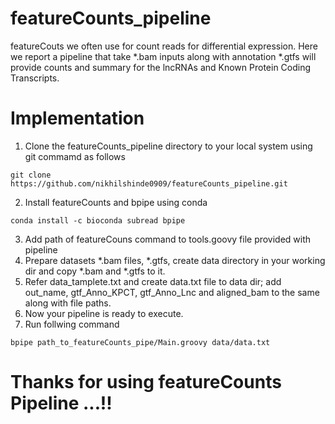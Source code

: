 # featureCounts_pipeline
featureCouts we often use for count reads for differential expression. Here we report a pipeline that take *.bam inputs along with annotation *.gtfs will provide counts and summary for the lncRNAs and Known Protein Coding Transcripts.

# Implementation

1. Clone the featureCounts_pipeline directory to your local system using git commamd as follows
```
git clone https://github.com/nikhilshinde0909/featureCounts_pipeline.git
```

2. Install featureCounts and bpipe using conda
```
conda install -c bioconda subread bpipe
```
3. Add path of featureCouns command to tools.goovy file provided with pipeline
4. Prepare datasets *.bam files, *.gtfs, create data directory in your working dir and copy *.bam and *.gtfs to it.
5. Refer data_tamplete.txt and create data.txt file to data dir; add out_name, gtf_Anno_KPCT, gtf_Anno_Lnc and aligned_bam to the same along with file paths.
6. Now your pipeline is ready to execute.
7. Run follwing command
```
bpipe path_to_featureCounts_pipe/Main.groovy data/data.txt
```

# Thanks for using featureCounts Pipeline ...!!


